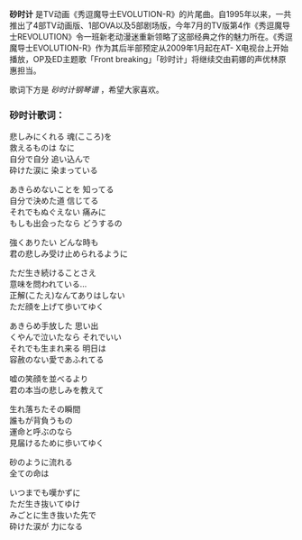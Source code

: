 

**砂时计**
是TV动画《秀逗魔导士EVOLUTION-R》的片尾曲。自1995年以来，一共推出了4部TV动画版、1部OVA以及5部剧场版，今年7月的TV版第4作《秀逗魔导士REVOLUTION》令一班新老动漫迷重新领略了这部经典之作的魅力所在。《秀逗魔导士EVOLUTION-R》作为其后半部预定从2009年1月起在AT-
X电视台上开始播放，OP及ED主题歌「Front breaking」「砂时计」将继续交由莉娜的声优林原惠担当。

  
歌词下方是 _砂时计钢琴谱_ ，希望大家喜欢。

### 砂时计歌词：

悲しみにくれる 魂(こころ)を  
救えるものは なに  
自分で自分 追い込んで  
砕けた涙に 染まっている

あきらめないことを 知ってる  
自分で決めた道 信じてる  
それでもぬぐえない 痛みに  
もしも出会ったなら どうするの

強くありたい どんな時も  
君の悲しみ受け止められるように

ただ生き続けることさえ  
意味を問われている…  
正解(こたえ)なんてありはしない  
ただ顔を上げて歩いてゆく

あきらめ手放した 思い出  
くやんで泣いたなら それでいい  
それでも生まれ来る 明日は  
容赦のない愛であふれてる

嘘の笑顔を並べるより  
君の本当の悲しみを教えて

生れ落ちたその瞬間  
誰もが背負うもの  
運命と呼ぶのなら  
見届けるために歩いてゆく

砂のように流れる  
全ての命は

いつまでも嘆かずに  
ただ生き抜いてゆけ  
みごとに生き抜いた先で  
砕けた涙が 力になる

